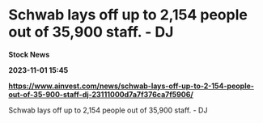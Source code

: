 # Schwab lays off up to 2,154 people out of 35,900 staff. - DJ
**Stock News**

**2023-11-01 15:45**

**https://www.ainvest.com/news/schwab-lays-off-up-to-2-154-people-out-of-35-900-staff-dj-23111000d7a7f376ca7f5906/**

Schwab lays off up to 2,154 people out of 35,900 staff. - DJ
